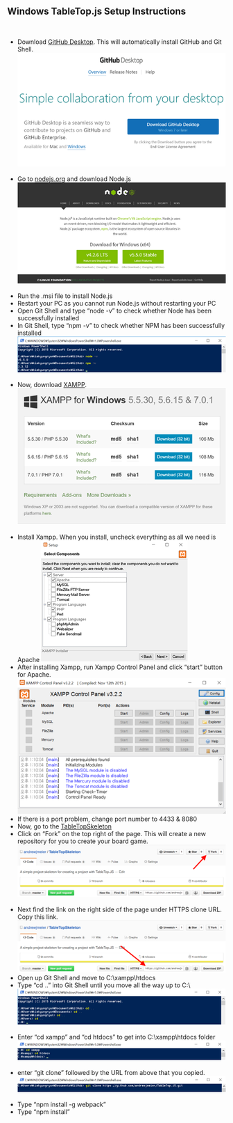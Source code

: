 ## Windows TableTop.js Setup Instructions
​
* Download [GitHub Desktop](https://desktop.github.com/). This will automatically install GitHub and Git Shell. ![](/tutorials/images/windows/github.png)
​
* Go to [nodejs.org](https://nodejs.org/en/) and download Node.js ![](/tutorials/images/windows/node.png)
​
* Run the .msi file to install Node.js
​
* Restart your PC as you cannot run Node.js without restarting your PC
​
* Open Git Shell and type “node -v” to check whether Node has been
    successfully installed
​
* In Git Shell, type “npm -v” to check whether NPM has been successfully installed ![](/tutorials/images/windows/check_node_npm.png)
​
* Now, download [XAMPP](https://www.apachefriends.org/download.html).   
![](/tutorials/images/windows/xampp.png)
​
* Install Xampp. When you install, uncheck everything as all we need is Apache ![](/tutorials/images/windows/install_xampp.png)
​
* After installing Xampp, run Xampp Control Panel and click “start” button for Apache. ![](/tutorials/images/windows/run_xampp.png)
​
* If there is a port problem, change port number to 4433 & 8080
​
* Now, go to the [TableTopSkeleton](https://github.com/andrewjmeier/TableTopSkeleton)
​
* Click on “Fork” on the top right of the page. This will create a new repository for you to create your board game. ![](/tutorials/images/how-to-fork.png)
​
* Next find the link on the right side of the page under HTTPS clone URL. Copy this link. ![](/tutorials/images/how-to-clone.png)
​
* Open up Git Shell and move to C:\\xampp\\htdocs
​
* Type “cd ..” into Git Shell until you move all the way up to C:\\ ![](/tutorials/images/windows/cd.png)
​
* Enter “cd xampp” and “cd htdocs” to get into C:\\xampp\\htdocs folder ![](/tutorials/images/windows/cd_xampp_htdocs.png)
​
* enter “git clone” followed by the URL from above that you copied. ![](/tutorials/images/windows/run_git_clone.png)
​
* Type “npm install -g webpack”
​
* Type “npm install”